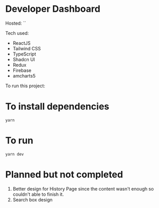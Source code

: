# Developer Dashboard

Hosted: ``

Tech used:

- ReactJS
- Tailwind CSS
- TypeScript
- Shadcn UI
- Redux
- Firebase
- amcharts5

To run this project:

# To install dependencies

`yarn`

# To run

`yarn dev`

# Planned but not completed

1. Better design for History Page since the content wasn't enough so couldn't able to finish it.
2. Search box design
